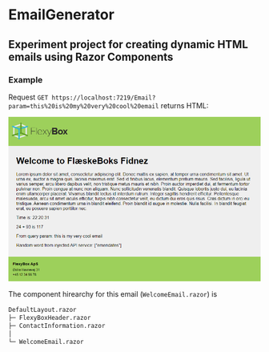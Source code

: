 # EmailGenerator
## Experiment project for creating dynamic HTML emails using Razor Components

### Example

Request `GET https://localhost:7219/Email?param=this%20is%20my%20very%20cool%20email` returns HTML:

![Example email](welcome_email_example.png)

The component hirearchy for this email (`WelcomeEmail.razor`) is
```
DefaultLayout.razor
├─ FlexyBoxHeader.razor
├─ ContactInformation.razor
│
└─ WelcomeEmail.razor
```